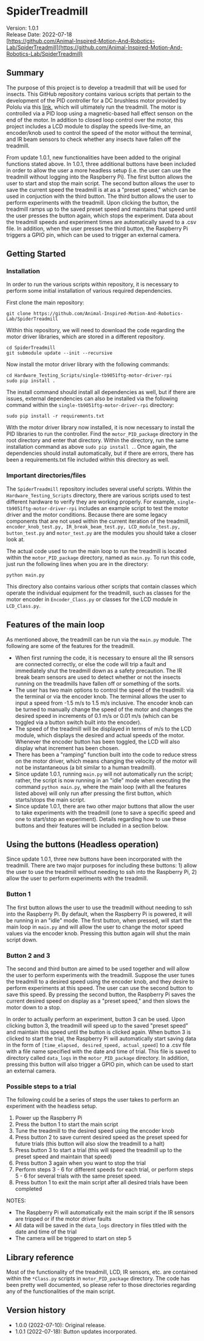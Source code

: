 # SpiderTreadmill

Version: 1.0.1<br>
Release Date: 2022-07-18<br>
[https://github.com/Animal-Inspired-Motion-And-Robotics-Lab/SpiderTreadmill](https://github.com/Animal-Inspired-Motion-And-Robotics-Lab/SpiderTreadmill)

## Summary

The purpose of this project is to develop a treadmill that will be used for insects. This GitHub repository contains various scripts that pertain to the development of the PID controller for a DC brushless motor provided by Pololu via this [link](https://www.pololu.com/product/4842), which will ultimately run the treadmill. The motor is controlled via a PID loop using a magnetic-based hall effect senson on the end of the motor. In addition to closed loop control over the motor, this project includes a LCD module to display the speeds live-time, an encoder/knob used to control the speed of the motor without the terminal, and IR beam sensors to check whether any insects have fallen off the treadmill.

From update 1.0.1, new functionalities have been added to the original functions stated above. In 1.0.1, three additional buttons have been included in order to allow the user a more headless setup (i.e. the user can use the treadmill without logging into the Raspberry Pi). The first button allows the user to start and stop the main script. The second button allows the user to save the current speed the treadmill is at as a "preset speed," which can be used in conjuction with the third button. The third button allows the user to perform experiments with the treadmill. Upon clicking the button, the treadmill ramps up to the saved preset speed and maintains that speed until the user presses the button again, which stops the experiment. Data about the treadmill speeds and experiment times are automatically saved to a .csv file. In addition, when the user presses the third button, the Raspberry Pi triggers a GPIO pin, which can be used to trigger an external camera.

## Getting Started

### Installation

In order to run the various scripts within repository, it is necessary to perform some initial installation of various required dependencies.

First clone the main repository: 

```
git clone https://github.com/Animal-Inspired-Motion-And-Robotics-Lab/SpiderTreadmill
```

Within this repository, we will need to download the code regarding the motor driver libraries, which are stored in a different repository.

```
cd SpiderTreadmill
git submodule update --init --recursive
```

Now install the motor driver library with the following commands:

```
cd Hardware_Testing_Scripts/single-tb9051ftg-motor-driver-rpi
sudo pip install .
```

The install command should install all dependencies as well, but if there are issues, external dependencies can also be installed via the following command within the `single-tb9051ftg-motor-driver-rpi` directory:

```
sudo pip install -r requirements.txt
```

With the motor driver library now installed, it is now necessary to install the PID libraries to run the controller. Find the `motor_PID_package` directory in the root directory and enter that directory. Within the directory, run the same installation command as above `sudo pip install .`. Once again, the dependencies should install automatically, but if there are errors, there has been a requirements.txt file included within this directory as well.

### Important directories/files

The `SpiderTreadmill` repository includes several useful scripts. Within the `Hardware_Testing_Scripts` directory, there are various scripts used to test different hardware to verify they are working properly. For example, `single-tb9051ftg-motor-driver-rpi` includes an example script to test the motor driver and the motor conditions. Because there are some legacy components that are not used within the current iteration of the treadmill, `encoder_knob_test.py, IR_break_beam_test.py, LCD_module_test.py, button_test.py` and `motor_test.py` are the modules you should take a closer look at.

The actual code used to run the main loop to run the treadmill is located within the `motor_PID_package` directory, named as `main.py`. To run this code, just run the following lines when you are in the directory:

```
python main.py
```

This directory also contains various other scripts that contain classes which operate the individual equipment for the treadmill, such as classes for the motor encoder in `Encoder_Class.py` or classes for the LCD module in `LCD_Class.py`.

## Features of the main loop

As mentioned above, the treadmill can be run via the `main.py` module. The following are some of the features for the treadmill.

* When first running the code, it is necessary to ensure all the IR sensors are connected correctly, or else the code will trip a fault and immediately shut the treadmill down as a safety precaution. The IR break beam sensors are used to detect whether or not the insects running on the treadmills have fallen off or something of the sorts. 
* The user has two main options to control the speed of the treadmill: via the terminal or via the encoder knob. The terminal allows the user to input a speed from -1.5 m/s to 1.5 m/s inclusive. The encoder knob can be turned to manually change the speed of the motor and changes the desired speed in increments of 0.1 m/s or 0.01 m/s (which can be toggled via a button switch built into the encoder).
* The speed of the treadmill will be displayed in terms of m/s to the LCD module, which displays the desired and actual speeds of the motor. Whenever the encoder button has been toggled, the LCD will also display what increment has been chosen.
* There has been a "ramping" function built into the code to reduce stress on the motor driver, which means changing the velocity of the motor will not be instantaneous (a bit similar to a human treadmill).
* Since update 1.0.1, running `main.py` will not automatically run the script; rather, the script is now running in an "idle" mode when executing the command `python main.py`, where the main loop (with all the features listed above) will only run after pressing the first button, which starts/stops the main script.
* Since update 1.0.1, there are two other major buttons that allow the user to take experiments with the treadmill (one to save a specific speed and one to start/stop an experiment). Details regarding how to use these buttons and their features will be included in a section below.

## Using the buttons (Headless operation)

Since update 1.0.1, three new buttons have been incorporated with the treadmill. There are two major purposes for including these buttons: 1) allow the user to use the treadmill without needing to ssh into the Raspberry Pi, 2) allow the user to perform experiments with the treadmill. 

### Button 1

The first button allows the user to use the treadmill without needing to ssh into the Raspberry Pi. By default, when the Raspberry Pi is powered, it will be running in an "idle" mode. The first button, when pressed, will start the main loop in `main.py` and will allow the user to change the motor speed values via the encoder knob. Pressing this button again will shut the main script down. 

### Button 2 and 3

The second and third button are aimed to be used together and will allow the user to perform experiments with the treadmill. Suppose the user tunes the treadmill to a desired speed using the encoder knob, and they desire to perform experiments at this speed. The user can use the second button to save this speed. By pressing the second button, the Raspberry Pi saves the current desired speed on display as a "preset speed," and then slows the motor down to a stop.

In order to actually perform an experiment, button 3 can be used. Upon clicking button 3, the treadmill will speed up to the saved "preset speed" and maintain this speed until the button is clicked again. When button 3 is clicked to start the trial, the Raspberry Pi will automatically start saving data in the form of `[time_elapsed, desired_speed, actual_speed]` to a .csv file with a file name specified with the date and time of trial. This file is saved to directory called `data_logs` in the `motor_PID_package` directory. In addition, pressing this button will also trigger a GPIO pin, which can be used to start an external camera. 

### Possible steps to a trial

The following could be a series of steps the user takes to perform an experiment with the headless setup.

1. Power up the Raspberry Pi
2. Press the button 1 to start the main script
3. Tune the treadmill to the desired speed using the encoder knob
4. Press button 2 to save current desired speed as the preset speed for future trials (this button will also slow the treadmill to a halt)
5. Press button 3 to start a trial (this will speed the treadmill up to the preset speed and maintain that speed)
6. Press button 3 again when you want to stop the trial
7. Perform steps 3 - 6 for different speeds for each trial, or perform steps 5 - 6 for several trials with the same preset speed.
8. Press button 1 to exit the main script after all desired trials have been completed

NOTES:
* The Raspberry Pi will automatically exit the main script if the IR sensors are tripped or if the motor driver faults
* All data will be saved in the `data_logs` directory in files titled with the date and time of the trial
* The camera will be triggered to start on step 5

## Library reference

Most of the functionality of the treadmill, LCD, IR sensors, etc. are contained within the `*Class.py` scripts in  `motor_PID_package` directory. The code has been pretty well documented, so please refer to those directories regarding any of the functionalities of the main script.

## Version history

* 1.0.0 (2022-07-10): Original release.
* 1.0.1 (2022-07-18): Button updates incorporated.